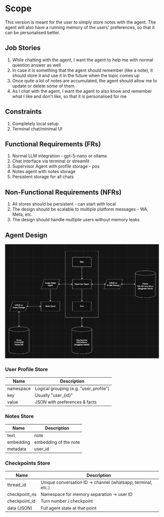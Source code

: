 # Scope

This version is meant for the user to simply store notes with the agent. The agent will also have a running memory of the users' preferences, so that it can be personalised better.

## Job Stories

1. While chatting with the agent, I want the agent to help me with normal question answer as well
2. In case it is something that the agent should remember (like a note), it should store it and use it in the future when the topic comes up
3. Once quite a lot of notes are accumulated, the agent should allow me to update or delete some of them
4. As I chat with the agent, I want the agent to also know and remember what I like and don't like, so that it is personalised for me

## Constraints

1. Completely local setup
2. Terminal chat/minimal UI

## Functional Requirements (FRs)

1. Normal LLM integration - gpt-5-nano or ollama
2. Chat interface via terminal or streamlit
3. Supervisor Agent with profile storage - pos
4. Notes agent with notes storage
5. Persistent storage for all chats

## Non-Functional Requirements (NFRs)

1. All stores should be persistent - can start with local
2. The design should be scalable to multiple platform messages - WA, Meta, etc.
3. The design should handle multiple users without memory leaks

## Agent Design

![Agent Design](/image.png)

### User Profile Store

| Name | Description |
|------|-------------|
| namespace | Logical grouping (e.g. "user_profile") |
| key | Usually "user_{id}" |
| value | JSON with preferences & facts |

### Notes Store

| Name | Description |
|------|-------------|
| text | note |
| embedding | embedding of the note |
| metadata | user_id |

### Checkpoints Store

| Name | Description |
|------|-------------|
| thread_id | Unique conversation ID → channel (whatsapp, terminal, etc.) |
| checkpoint_ns | Namespace for memory separation → user ID |
| checkpoint_id | Turn number / checkpoint |
| data (JSON) | Full agent state at that point |

